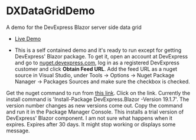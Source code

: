 # DXDataGridDemo
A demo for the DevExpress Blazor server side data grid

* [Live Demo](http://siteauditor.net/dxdatagriddemo/MasterDetail)

* This is a self contained demo and it's ready to run except for getting DevExpress' Blazor package. To get it, open an account at DevExpress and go to [nuget.devexpress.com](https://nuget.devexpress.com), log in as a registered DevExpress customer and click **Obtain Feed URL**. Add the feed URL as a nuget source in Visual Studio, under Tools -> Options -> Nuget Package Nanager -> Packages Sources and make sure the checkbox is checked. 

Get the nuget command to run from [this link](https://nuget.devexpress.com/packages?q=blazor). Click on the link. Currently the install command is 'Install-Package DevExpress.Blazor -Version 19.1.7'. The version number changes as new versions come out. Copy the command and run it in the Package Manager Console. This installs a trial version of DevExpress' Blazor component. I am not sure what happens when it expires. Expires after 30 days. It might stop working or displays some message. 

